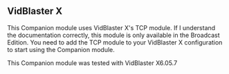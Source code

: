 ## VidBlaster X

This Companion module uses VidBlaster X's TCP module. If I understand the documentation correctly, 
this module is only available in the Broadcast Edition. You need to add the TCP module to your
VidBlaster X configuration to start using the Companion module.

This Companion module was tested with VidBlaster X6.05.7